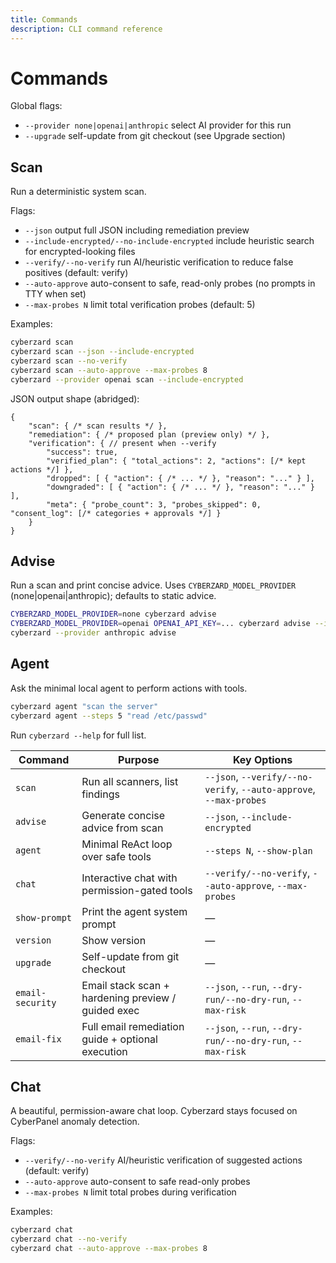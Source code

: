 ```yaml
---
title: Commands
description: CLI command reference
---
```


# Commands

Global flags:
- `--provider none|openai|anthropic` select AI provider for this run
- `--upgrade` self-update from git checkout (see Upgrade section)

## Scan

Run a deterministic system scan.

Flags:
- `--json` output full JSON including remediation preview
- `--include-encrypted/--no-include-encrypted` include heuristic search for encrypted-looking files
- `--verify/--no-verify` run AI/heuristic verification to reduce false positives (default: verify)
- `--auto-approve` auto-consent to safe, read-only probes (no prompts in TTY when set)
- `--max-probes N` limit total verification probes (default: 5)

Examples:

```bash
cyberzard scan
cyberzard scan --json --include-encrypted
cyberzard scan --no-verify
cyberzard scan --auto-approve --max-probes 8
cyberzard --provider openai scan --include-encrypted
```

JSON output shape (abridged):

```jsonc
{
	"scan": { /* scan results */ },
	"remediation": { /* proposed plan (preview only) */ },
	"verification": { // present when --verify
		"success": true,
		"verified_plan": { "total_actions": 2, "actions": [/* kept actions */] },
		"dropped": [ { "action": { /* ... */ }, "reason": "..." } ],
		"downgraded": [ { "action": { /* ... */ }, "reason": "..." } ],
		"meta": { "probe_count": 3, "probes_skipped": 0, "consent_log": [/* categories + approvals */] }
	}
}
```

## Advise

Run a scan and print concise advice. Uses `CYBERZARD_MODEL_PROVIDER` (none|openai|anthropic); defaults to static advice.

```bash
CYBERZARD_MODEL_PROVIDER=none cyberzard advise
CYBERZARD_MODEL_PROVIDER=openai OPENAI_API_KEY=... cyberzard advise --include-encrypted
cyberzard --provider anthropic advise
```

## Agent

Ask the minimal local agent to perform actions with tools.

```bash
cyberzard agent "scan the server"
cyberzard agent --steps 5 "read /etc/passwd"
```


Run `cyberzard --help` for full list.

| Command | Purpose | Key Options |
|---------|---------|-------------|
| `scan` | Run all scanners, list findings | `--json`, `--verify/--no-verify`, `--auto-approve`, `--max-probes` |
| `advise` | Generate concise advice from scan | `--json`, `--include-encrypted` |
| `agent` | Minimal ReAct loop over safe tools | `--steps N`, `--show-plan` |
| `chat` | Interactive chat with permission-gated tools | `--verify/--no-verify`, `--auto-approve`, `--max-probes` |
| `show-prompt` | Print the agent system prompt | — |
| `version` | Show version | — |
| `upgrade` | Self-update from git checkout | — |
| `email-security` | Email stack scan + hardening preview / guided exec | `--json`, `--run`, `--dry-run/--no-dry-run`, `--max-risk` |
| `email-fix` | Full email remediation guide + optional execution | `--json`, `--run`, `--dry-run/--no-dry-run`, `--max-risk` |

## Chat

A beautiful, permission-aware chat loop. Cyberzard stays focused on CyberPanel anomaly detection.

Flags:
- `--verify/--no-verify` AI/heuristic verification of suggested actions (default: verify)
- `--auto-approve` auto-consent to safe read-only probes
- `--max-probes N` limit total probes during verification

Examples:

```bash
cyberzard chat
cyberzard chat --no-verify
cyberzard chat --auto-approve --max-probes 8
```



